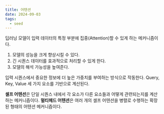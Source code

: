 ```yaml
---
title: 어텐션
date: 2024-09-03
tags:
  - seed
---
```


딥러닝 모델이 입력 데이터의 특정 부분에 집중(Attention)할 수 있게 하는 메커니즘이다.

1. 모델의 성능을 크게 향상시킬 수 있다.
2. 긴 시퀀스 데이터를 효과적으로 처리할 수 있게 한다.
3. 모델의 해석 가능성을 높여준다.

입력 시퀀스에서 중요한 정보에 더 높은 가중치를 부여하는 방식으로 작동한다.
Query, Key, Value 세 가지 요소를 기반으로 계산된다.

**셀프 어텐션**은 단일 시퀀스 내에서 각 요소가 다른 요소들과 어떻게 관련되는지를 계산하는 메커니즘이다.
**멀티헤드 어텐션**은 여러 개의 셀프 어텐션을 병렬로 수행하는 확장된 형태의 어텐션 메커니즘이다.

